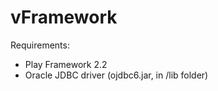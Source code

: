 vFramework
==========

Requirements:
- Play Framework 2.2
- Oracle JDBC driver (ojdbc6.jar, in /lib folder)
